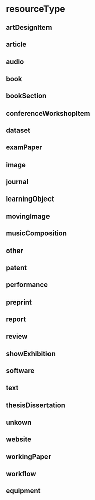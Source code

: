 # resourceType


## artDesignItem 


## article 


## audio 


## book 


## bookSection 


## conferenceWorkshopItem 


## dataset 


## examPaper 


## image 


## journal 


## learningObject 


## movingImage 


## musicComposition 


## other 


## patent 


## performance 


## preprint 


## report 


## review 


## showExhibition 


## software 


## text 


## thesisDissertation 


## unkown 


## website 


## workingPaper 


## workflow 


## equipment 




